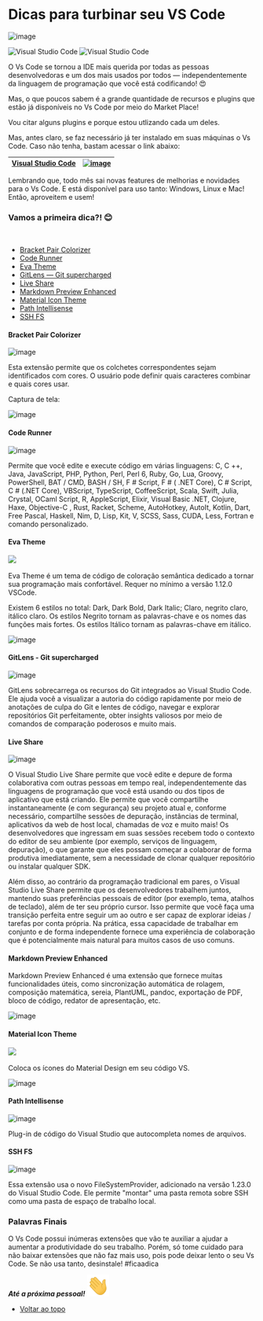 # Dicas para turbinar seu VS Code

![image](https://user-images.githubusercontent.com/72177982/104915128-f49aea80-596e-11eb-8480-dfb646f5070a.png)

![Visual Studio Code](https://img.shields.io/badge/Version-1.0.0-red) ![Visual Studio Code](https://img.shields.io/badge/Visul%20Studio%20Code-Markdown-blue)

O Vs Code se tornou a IDE mais querida por todas as pessoas desenvolvedoras e um dos mais usados por todos — independentemente da linguagem de programação que você está codificando! 😍

Mas, o que poucos sabem é a grande quantidade de recursos e plugins que estão já disponíveis no Vs Code por meio do Market Place! 

Vou citar alguns plugins e porque estou utlizando cada um deles.

Mas, antes claro, se faz necessário já ter instalado em suas máquinas o Vs Code. Caso não tenha, bastam acessar o link abaixo:

<a href="https://code.visualstudio.com/">

Visual Studio Code | ![image](https://user-images.githubusercontent.com/72177982/104917233-e7cbc600-5971-11eb-9cd6-9109b3f18b7c.png)
---------|----------
</a>

Lembrando que, todo mês sai novas features de melhorias e novidades para o Vs Code. E está disponível para uso tanto: Windows, Linux e Mac! Então, aproveitem e usem!

### Vamos a primeira dica?! 😊
<br/>

- [Bracket Pair Colorizer](#bracket-pair-colorizer)
- [Code Runner](#code-runner)
- [Eva Theme](#eva-theme)
- [GitLens — Git supercharged](#gitlens-git-supercharged)
- [Live Share](#live-share)
- [Markdown Preview Enhanced](#markdown-preview-enhanced)
- [Material Icon Theme](#material-icon-theme)
- [Path Intellisense](#path-intellisense)
- [SSH FS](#ssh-fs)
#### Bracket Pair Colorizer

![image](https://user-images.githubusercontent.com/72177982/104917815-b0114e00-5972-11eb-8988-44c8a4c05344.png) 

Esta extensão permite que os colchetes correspondentes sejam identificados com cores. O usuário pode definir quais caracteres combinar e quais cores usar.

Captura de tela:

![image](https://user-images.githubusercontent.com/72177982/104918114-0aaaaa00-5973-11eb-9b2c-f8cadd158e48.png)
<br/>

#### Code Runner

![image](https://user-images.githubusercontent.com/72177982/104918401-74c34f00-5973-11eb-8e07-0c3f2a3ddfb5.png)

Permite que você edite e execute código em várias  linguagens: C, C ++, Java, JavaScript, PHP, Python, Perl, Perl 6, Ruby, Go, Lua, Groovy, PowerShell, BAT / CMD, BASH / SH, F # Script, F # ( .NET Core), C # Script, C # (.NET Core), VBScript, TypeScript, CoffeeScript, Scala, Swift, Julia, Crystal, OCaml Script, R, AppleScript, Elixir, Visual Basic .NET, Clojure, Haxe, Objective-C , Rust, Racket, Scheme, AutoHotkey, AutoIt, Kotlin, Dart, Free Pascal, Haskell, Nim, D, Lisp, Kit, V, SCSS, Sass, CUDA, Less, Fortran e comando personalizado.
<br/>

#### Eva Theme

<img src="https://user-images.githubusercontent.com/72177982/104919145-89541700-5974-11eb-9486-227df3d07777.png" width="25%">


Eva Theme é um tema de código de coloração semântica dedicado a tornar sua programação mais confortável. Requer no mínimo a versão 1.12.0 VSCode.

Existem 6 estilos no total: Dark, Dark Bold, Dark Italic; Claro, negrito claro, itálico claro. Os estilos Negrito tornam as palavras-chave e os nomes das funções mais fortes. Os estilos Itálico tornam as palavras-chave em itálico.

![image](https://user-images.githubusercontent.com/72177982/104919402-f36cbc00-5974-11eb-8834-aeb855835ab6.png)
<br/>

#### GitLens - Git supercharged
 

![image](https://user-images.githubusercontent.com/72177982/104919589-421a5600-5975-11eb-845e-cff0fa3fb8d3.png)

GitLens sobrecarrega os recursos do Git integrados ao Visual Studio Code. Ele ajuda você a visualizar a autoria do código rapidamente por meio de anotações de culpa do Git e lentes de código, navegar e explorar repositórios Git perfeitamente, obter insights valiosos por meio de comandos de comparação poderosos e muito mais.
<br/>

#### Live Share

![image](https://user-images.githubusercontent.com/72177982/104919837-ab9a6480-5975-11eb-96ab-b25dc0bf508e.png)

O Visual Studio Live Share permite que você edite e depure de forma colaborativa com outras pessoas em tempo real, independentemente das linguagens de programação que você está usando ou dos tipos de aplicativo que está criando. Ele permite que você compartilhe instantaneamente (e com segurança) seu projeto atual e, conforme necessário, compartilhe sessões de depuração, instâncias de terminal, aplicativos da web de host local, chamadas de voz e muito mais! Os desenvolvedores que ingressam em suas sessões recebem todo o contexto do editor de seu ambiente (por exemplo, serviços de linguagem, depuração), o que garante que eles possam começar a colaborar de forma produtiva imediatamente, sem a necessidade de clonar qualquer repositório ou instalar qualquer SDK.

Além disso, ao contrário da programação tradicional em pares, o Visual Studio Live Share permite que os desenvolvedores trabalhem juntos, mantendo suas preferências pessoais de editor (por exemplo, tema, atalhos de teclado), além de ter seu próprio cursor. Isso permite que você faça uma transição perfeita entre seguir um ao outro e ser capaz de explorar ideias / tarefas por conta própria. Na prática, essa capacidade de trabalhar em conjunto e de forma independente fornece uma experiência de colaboração que é potencialmente mais natural para muitos casos de uso comuns.
<br/>

#### Markdown Preview Enhanced

Markdown Preview Enhanced é uma extensão que fornece muitas funcionalidades úteis, como sincronização automática de rolagem, composição matemática, sereia, PlantUML, pandoc, exportação de PDF, bloco de código, redator de apresentação, etc. 

![image](https://user-images.githubusercontent.com/72177982/104920293-56128780-5976-11eb-9231-d9e3a773af3e.png)
<br/>

#### Material Icon Theme

<img src="https://user-images.githubusercontent.com/72177982/104920431-8823e980-5976-11eb-811f-a770ba5972ba.png" width="25%">


Coloca os ícones do Material Design em seu código VS.

![image](https://user-images.githubusercontent.com/72177982/104920699-f49ee880-5976-11eb-93c4-a0381cfde5f9.png)
<br/>

#### Path Intellisense

![image](https://user-images.githubusercontent.com/72177982/104920884-421b5580-5977-11eb-949e-cebc391c5b0a.png)

Plug-in de código do Visual Studio que autocompleta nomes de arquivos.
<br/>

#### SSH FS

![image](https://user-images.githubusercontent.com/72177982/104921086-a1796580-5977-11eb-92d6-9e6a45ad5218.png)

Essa extensão usa o novo FileSystemProvider, adicionado na versão 1.23.0 do Visual Studio Code. Ele permite "montar" uma pasta remota sobre SSH como uma pasta de espaço de trabalho local.
<br/>

### Palavras Finais
O Vs Code possui inúmeras extensões que vão te auxiliar a ajudar a aumentar a produtividade do seu trabalho. Porém, só tome cuidado para não baixar extensões que não faz mais uso, pois pode deixar lento o seu Vs Code. Se não usa tanto, desinstale! #ficaadica

***Até a próxima pessoal!*** <img src="https://github.com/bruno28051988/bruno28051988/blob/main/hey.gif?raw=true" width="45px">

- [Voltar ao topo](#dicas-para-turbinar-seu-vs-code)